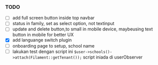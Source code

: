 ### TODO
- [ ] add full screen button inside top navbar
- [ ] status in family, set as select option, not  textinput
- [ ] update and delete button,to small in mobile device, maybeusing text button in mobile for better UX
- [x] add languange switch plugin
- [ ] onboarding page to setup, school name
- [ ] lakukan test dengan script ini ``` $user->schools()->attach(Filament::getTenant()); ``` script iniada di userObserver